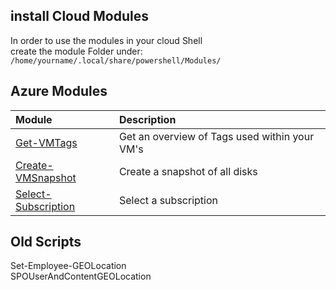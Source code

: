 ## install Cloud Modules
In order to use the modules in your cloud Shell  
create the module Folder under: `/home/yourname/.local/share/powershell/Modules/`  
 

## Azure Modules



| Module                                                 | Description                                   |
| :----------------------------------------------------- | :-------------------------------------------- |
| [Get-VMTags](./Get-VMTags/readme.md)                   | Get an overview of Tags used within your VM's |
| [Create-VMSnapshot](./Create-VMSnapshot/readme.md)     | Create a snapshot of all disks                |
| [Select-Subscription](./Select-Subscription/readme.md) | Select a subscription                         |


## Old Scripts
Set-Employee-GEOLocation  
SPOUserAndContentGEOLocation